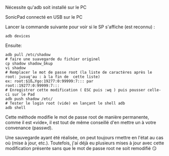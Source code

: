 Nécessite qu'adb soit installé sur le PC

SonicPad connecté en USB sur le PC

Lancer la commande suivante pour voir si le SP s'affiche (est reconnu) :

`adb devices`

Ensuite: 
```
adb pull /etc/shadow
# faire une suavegarde du fichier originel
cp shadow shadow_bkup
vi shadow
# Remplacer le mot de passe root (la liste de caractères après le root: jusuq'au : à la fin de  cette liste)
ex: root:$1ß…Ygo:19277:0:99999:7::: par
root::19277:0:99999:7:::
# Enregistrer cette modification ( ESC puis :wq ) puis pousser celle-ci sur le Pad
adb push shadow /etc/
# Tester le login root (vide) en lançant le shell adb
adb shell

```

Cette méthode modifie le mot de passe root de manière permanente, comme il est «vide», il est tout de même conseillé
 d'en mettre un à votre convenance (passwd).

Une sauvegarde ayant été réalisée, on peut toujours rmettre en l'état au cas où (mise à jour, etc.). Toutefois, j'ai déjà
 eu plusieurs mises à jour avec cette modification présente sans que le mot de passe root ne soit remodifié :smirk: